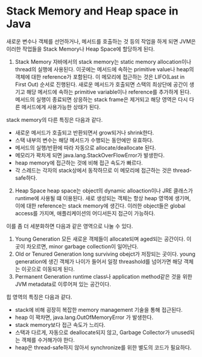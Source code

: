 # Stack Memory and Heap space in Java
새로운 변수나 객체를 선언하거나, 메서드를 호출하는 것 등의 작업을 하게 되면 JVM은 이러한 작업들을
Stack Memory나 Heap Space에 할당하게 된다.

1. Stack Memory
자바에서의 stack memory는 static memory allocation이나 thread의 실행에 사용된다.
이곳에는 메서드에 속하는 primitive value나 heap의 객체에 대한 reference가 포함된다.
이 메모리에 접근하는 것은 LIFO(Last in First Out) 순서로 진행된다. 새로운 메서드가 호출되면 스택의 최상단에
공간이 생기고 해당 메서드에 속하는 primitive variable이나 reference를 추가하게 된다. 메서드의 실행이 종료되면
상응하는 stack frame은 제거되고 해당 영역은 다시 다른 메서드에게 사용가능한 상태가 된다.

stack memory의 다른 특징은 다음과 같다.
- 새로운 메서드가 호출되고 반환되면서 grow되거나 shrink한다.
- 스택 내부의 변수는 해당 메서드가 수행되는 동안에만 유효하다.
- 메서드의 실행/반환에 따라 자동으로 allocate/deallocate 된다.
- 메모리가 꽉차게 되면 java.lang.StackOverFlowError가 발생한다.
- heap memory에 접근하는 것에 비해 접근 속도가 빠르다.
- 각 스레드는 각자의 stack상에서 동작하므로 이 메모리에 접근하는 것은 thread-safe하다.

2. Heap Space
heap space는 object의 dynamic alloaction이나 JRE 클래스가 runtime에 사용될 떄 이용된다.
새로 생성되는 객체는 항상 heap 영역에 생기며, 이에 대한 reference는 stack memory에 생긴다.
이러한 object들은 global access를 가지며, 애플리케이션의 어디서든지 접근이 가능하다.

이를 좀 더 세분화하면 다음과 같은 영역으로 나눌 수 있다.
1) Young Generation
모든 새로운 객체들이 allocate되며 aged되는 공간이다. 이 곳이 차오르면, minor garbage collection이 일어난다.
2) Old or Tenured Generation
long surviving obejct가 저장되는 곳이다. young generation에 생긴 객체가 나이가 들어서 일정 threashold를 넘어가면
해당 객체는 이곳으로 이동되게 된다.
3) Permanent Generation
runtime class나 application method같은 것을 위한 JVM metadata로 이루어져 있는 공간이다.

힙 영역의 특징은 다음과 같다.
- stack에 비해 굉장히 복잡한 memory management 기술을 통해 접근된다.
- heap 이 꽉차면, java.lang.OutOfMemoryError 가 발생한다.
- stack memory보다 접근 속도가 느리다.
- 스택과 다르게, 자동으로 deallocate되지 않고, Garbage Collector가 unused되는 객체를 수거해가야 한다.
- heap은 thread-safe하지 않아서 synchronize를 위한 별도의 코드가 필요하다. 
